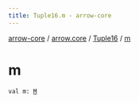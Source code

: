 ```yaml
---
title: Tuple16.m - arrow-core
---
```


[arrow-core](../../index.html) / [arrow.core](../index.html) / [Tuple16](index.html) / [m](./m.html)

# m

`val m: `[`M`](index.html#M)